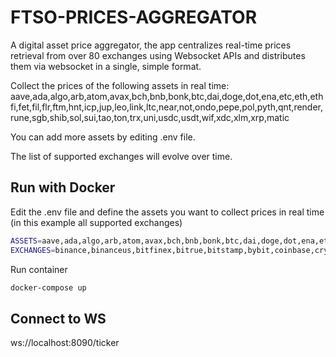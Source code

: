 # FTSO-PRICES-AGGREGATOR

A digital asset price aggregator, the app centralizes real-time prices retrieval from over 80 exchanges using Websocket APIs and distributes them via websocket in a single, simple format.

Collect the prices of the following assets in real time: aave,ada,algo,arb,atom,avax,bch,bnb,bonk,btc,dai,doge,dot,ena,etc,eth,ethfi,fet,fil,flr,ftm,hnt,icp,jup,leo,link,ltc,near,not,ondo,pepe,pol,pyth,qnt,render,rune,sgb,shib,sol,sui,tao,ton,trx,uni,usdc,usdt,wif,xdc,xlm,xrp,matic


You can add more assets by editing .env file.

The list of supported exchanges will evolve over time.

## Run with Docker

Edit the .env file and define the assets you want to collect prices in real time (in this example all supported
exchanges)

```sh
ASSETS=aave,ada,algo,arb,atom,avax,bch,bnb,bonk,btc,dai,doge,dot,ena,etc,eth,ethfi,fet,fil,flr,ftm,hnt,icp,jup,leo,link,ltc,near,not,ondo,pepe,pol,pyth,qnt,render,rune,sgb,shib,sol,sui,tao,ton,trx,uni,usdc,usdt,wif,xdc,xlm,xrp,matic
EXCHANGES=binance,binanceus,bitfinex,bitrue,bitstamp,bybit,coinbase,crypto,fmfw,gateio,hitbtc,huobi,kraken,lbank,mexc,okex,upbit,bitmart,bitget,coinex,xt,whitebit,toobit,pionex,btse,bingx,p2b,digifinex,kucoin,gemini,cexio,coinw,pointpay,orangex,biconomy,cointr,bitvenus,tapbit,hashkey,bequant,bigone,ascendex,exmo,cpatex,bydfi,emirex,delta,poloniex,latoken,bit2me,nonkyc,trubit,bluebit,citex,ace,bitso,blofin,bitpanda,coinsbit,coinstore,famex,batonex,websea,nami,indoex,bybitfuture,bitgetfuture,krakenfuture,lbankfuture,whitebitfuture,mexcfuture,cryptofuture,poloniexfuture,deepcoin,azbit,bitvavo,bitdelta,phemex,luno,probit
```

Run container

```sh
docker-compose up
```

## Connect to WS

ws://localhost:8090/ticker



